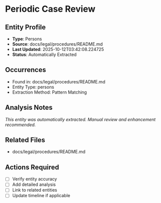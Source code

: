 # Periodic Case Review

## Entity Profile
- **Type**: Persons
- **Source**: docs/legal/procedures/README.md
- **Last Updated**: 2025-10-12T03:42:08.224725
- **Status**: Automatically Extracted

## Occurrences
- Found in: docs/legal/procedures/README.md
- Entity Type: persons
- Extraction Method: Pattern Matching

## Analysis Notes
*This entity was automatically extracted. Manual review and enhancement recommended.*

## Related Files
- docs/legal/procedures/README.md

## Actions Required
- [ ] Verify entity accuracy
- [ ] Add detailed analysis
- [ ] Link to related entities
- [ ] Update timeline if applicable
